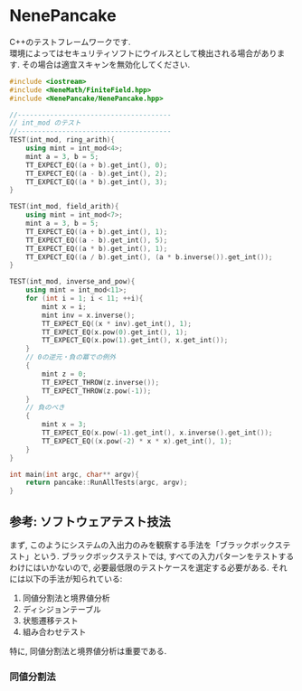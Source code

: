 # NenePancake
C++のテストフレームワークです.  
環境によってはセキュリティソフトにウイルスとして検出される場合があります. その場合は適宜スキャンを無効化してください.

```cpp
#include <iostream>
#include <NeneMath/FiniteField.hpp>
#include <NenePancake/NenePancake.hpp>

//--------------------------------------
// int_mod のテスト
//--------------------------------------
TEST(int_mod, ring_arith){
    using mint = int_mod<4>;
    mint a = 3, b = 5;
    TT_EXPECT_EQ((a + b).get_int(), 0);
    TT_EXPECT_EQ((a - b).get_int(), 2);
    TT_EXPECT_EQ((a * b).get_int(), 3);
}

TEST(int_mod, field_arith){
    using mint = int_mod<7>;
    mint a = 3, b = 5;
    TT_EXPECT_EQ((a + b).get_int(), 1);
    TT_EXPECT_EQ((a - b).get_int(), 5);
    TT_EXPECT_EQ((a * b).get_int(), 1);
    TT_EXPECT_EQ((a / b).get_int(), (a * b.inverse()).get_int());
}

TEST(int_mod, inverse_and_pow){
    using mint = int_mod<11>;
    for (int i = 1; i < 11; ++i){
        mint x = i;
        mint inv = x.inverse();
        TT_EXPECT_EQ((x * inv).get_int(), 1);
        TT_EXPECT_EQ(x.pow(0).get_int(), 1);
        TT_EXPECT_EQ(x.pow(1).get_int(), x.get_int());
    }
    // 0の逆元・負の冪での例外
    {
        mint z = 0;
        TT_EXPECT_THROW(z.inverse());
        TT_EXPECT_THROW(z.pow(-1));
    }
    // 負のべき
    {
        mint x = 3;
        TT_EXPECT_EQ(x.pow(-1).get_int(), x.inverse().get_int());
        TT_EXPECT_EQ((x.pow(-2) * x * x).get_int(), 1);
    }
}

int main(int argc, char** argv){
    return pancake::RunAllTests(argc, argv);
}
```

## 参考: ソフトウェアテスト技法
まず, このようにシステムの入出力のみを観察する手法を「ブラックボックステスト」という. ブラックボックステストでは, すべての入力パターンをテストするわけにはいかないので, 必要最低限のテストケースを選定する必要がある. それには以下の手法が知られている:  
1. 同値分割法と境界値分析
2. ディシジョンテーブル
3. 状態遷移テスト
4. 組み合わせテスト

特に, 同値分割法と境界値分析は重要である.
### 同値分割法
